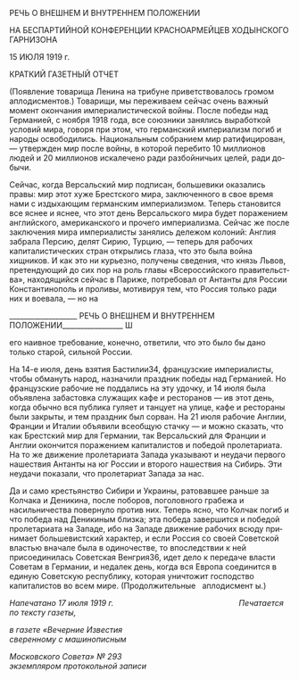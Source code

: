 РЕЧЬ О ВНЕШНЕМ И ВНУТРЕННЕМ ПОЛОЖЕНИИ

НА БЕСПАРТИЙНОЙ КОНФЕРЕНЦИИ КРАСНОАРМЕЙЦЕВ ХОДЫНСКОГО ГАРНИЗОНА

15 ИЮЛЯ 1919 г.

КРАТКИЙ ГАЗЕТНЫЙ ОТЧЕТ

(Появление товарища Ленина на трибуне привет­ствовалось громом аплодисментов.) Товарищи, мы переживаем сейчас очень важный момент окончания империалистической войны. После победы над Германией, с ноября 1918 года, все союзники занялись выработкой условий мира, гово­ря при этом, что германский империализм погиб и народы освободились. Националь­ным собранием мир ратифицирован, — утвержден мир после войны, в которой переби­то 10 миллионов людей и 20 миллионов искалечено ради разбойничьих целей, ради до­бычи.

Сейчас, когда Версальский мир подписан, большевики оказались правы: мир этот хуже Брестского мира, заключенного в свое время нами с издыхающим германским империализмом. Теперь становится все яснее и яснее, что этот день Версальского мира будет поражением английского, американского и прочего империализма. Сейчас же по­сле заключения мира империалисты занялись дележом колоний: Англия забрала Пер­сию, делят Сирию, Турцию, — теперь для рабочих капиталистических стран открылись глаза, что это была война хищников. И как это ни курьезно, получены сведения, что князь Львов, претендующий до сих пор на роль главы «Всероссийского правительст­ва», находящийся сейчас в Париже, потребовал от Антанты для России Константино­поль и проливы, мотивируя тем, что Россия только ради них и воевала, — но на

  

___________________ РЕЧЬ О ВНЕШНЕМ И ВНУТРЕННЕМ ПОЛОЖЕНИИ_________________ Ш

его наивное требование, конечно, ответили, что это было бы дано только старой, силь­ной России.

На 14-е июля, день взятия Бастилии34, французские империалисты, чтобы обмануть народ, назначили праздник победы над Германией. Но французские рабочие не подда­лись на эту удочку, и 14 июля была объявлена забастовка служащих кафе и ресторанов — ив этот день, когда обычно вся публика гуляет и танцует на улице, кафе и рестора­ны были закрыты, и тем праздник был сорван. На 21 июля рабочие Англии, Франции и Италии объявили всеобщую стачку — и можно сказать, что как Брестский мир для Германии, так Версальский для Франции и Англии окончится поражением капитали­стов и победой пролетариата. На то же движение пролетариата Запада указывают и не­удачи первого нашествия Антанты на юг России и второго нашествия на Сибирь. Эти неудачи показали, что пролетариат Запада за нас.

Да и само крестьянство Сибири и Украины, ратовавшее раньше за Колчака и Дени­кина, после поборов, поголовного грабежа и насильничества повернуло против них. Теперь ясно, что Колчак погиб и что победа над Деникиным близка; эта победа завер­шится и победой пролетариата на Западе, ибо на Западе движение рабочих всюду при­нимает большевистский характер, и если Россия со своей Советской властью вначале была в одиночестве, то впоследствии к ней присоединилась Советская Венгрия36, идет дело к передаче власти Советам в Германии, и недалек день, когда вся Европа соеди­нится в единую Советскую республику, которая уничтожит господство капиталистов во всем мире. (Продолжительные   аплодисмент ы.)

_Напечатано 17 июля 1919 г.                                                         Печатается по тексту газеты,_

_в газете «Вечерние Известия_                                                           _сверенному с машинописным_

_Московского Совета» № 293                                                       экземпляром протокольной записи_